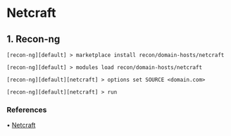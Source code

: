 # Netcraft

## 1. Recon-ng

```
[recon-ng][default] > marketplace install recon/domain-hosts/netcraft

[recon-ng][default] > modules load recon/domain-hosts/netcraft

[recon-ng][default][netcraft] > options set SOURCE <domain.com>

[recon-ng][default][netcraft] > run
```

### References

• [Netcraft](https://www.netcraft.com/)
